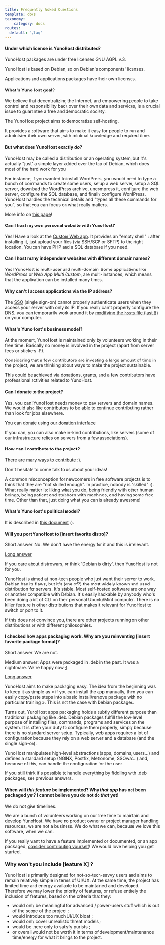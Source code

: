 ```yaml
---
title: Frequently Asked Questions
template: docs
taxonomy:
    category: docs
routes:
  default: '/faq'
---
```


#### Under which license is YunoHost distributed?

YunoHost packages are under free licenses GNU AGPL v.3.

YunoHost is based on Debian, so on Debian's components' licenses.

Applications and applications packages have their own licenses.


#### What's YunoHost goal?

We believe that decentralizing the Internet, and empowering people to take control and responsibility back over their own data and services, is a crucial issue to guarantee a free and democratic society.

The YunoHost project aims to democratize self-hosting.

It provides a software that aims to make it easy for people to run and administer their own server, with minimal knowledge and required time.


#### But what does YunoHost exactly *do*?

YunoHost may be called a distribution or an operating system, but it's actually "just" a simple layer added over the top of Debian, which does most of the hard work for you.

For instance, if you wanted to install WordPress, you would need to type a bunch of commands to create some users, setup a web server, setup a SQL server, download the WordPress archive, uncompress it, configure the web server, configure the SQL database, and finally configure WordPress. YunoHost handles the technical details and "types all these commands for you", so that you can focus on what really matters.

More info on [this page](/whatsyunohost)!

#### Can I host my own personal website with YunoHost?

Yes! Have a look at the [Custom Web app](https://github.com/YunoHost-Apps/my_webapp_ynh). It provides an "empty shell" : after installing it, just upload your files (via SSH/SCP or SFTP) to the right location. You can have PHP and a SQL database if you need.

#### Can I host many independent websites with different domain names?

Yes! YunoHost is multi-user and multi-domain. Some applications like *WordPress* or *Web App Multi Custom*, are multi-instances, which means that the application can be installed many times.


#### Why can't I access applications via the IP address?

The [SSO](https://github.com/Kloadut/SSOwat/) (single sign-on) cannot properly authenticate users when they access your server with only its IP. If you really can't properly configure the DNS, you can temporarily work around it by [modifying the `hosts` file (last §)](/dns_local_network) on your computer.


#### What's YunoHost's business model?

At the moment, YunoHost is maintained only by volunteers working in their free time. Basically no money is involved in the project (apart from server fees or stickers :P).

Considering that a few contributors are investing a large amount of time in the project, we are thinking about ways to make the project sustainable.

This could be achieved via donations, grants, and a few contributors have professional activities related to YunoHost.


#### Can I donate to the project?

Yes, you can! YunoHost needs money to pay servers and domain names. We would also like contributors to be able to continue contributing rather than look for jobs elsewhere.

You can donate using [our donation interface](https://donate.yunohost.org)

If you can, you can also make in-kind contributions, like servers (some of our infrastructure relies on servers from a few associations).


#### How can I contribute to the project?

There are [many ways to contribute](/contribute) :).

Don't hesitate to come talk to us about your ideas!

A common misconception for newcomers in free software projects is to think that they are "not skilled enough". In practice, nobody is "skilled" :). What really matter is: [liking what you do](https://www.youtube.com/watch?v=zIbR5TAz2xQ&t=113s), being friendly with other human beings, being patient and stubborn with machines, and having some free time. Other than that, just doing what you can is already awesome!


#### What's YunoHost's political model?

It is described in [this document](/project_organization) :).


#### Will you port YunoHost to [insert favorite distro]?

Short answer: No. We don't have the energy for it and this is irrelevant.

<a data-toggle="collapse" data-target="#willyouportyunohost" href="#">Long answer</a>
<div id="willyouportyunohost" class="collapse">
<p>If you care about distrowars, or think 'Debian is dirty', then YunoHost is not for you.</p>

<p>YunoHost is aimed at non-tech people who just want their server to work. Debian has its flaws, but it's (one of?) the most widely known and used distribution for servers. It's stable. Most self-hosted software are one way or another compatible with Debian. It's easily hackable by anybody who's been doing a bit of CLI on their personal Ubuntu/Mint computer. There is no killer feature in other distributions that makes it relevant for YunoHost to switch or port to it.</p>

<p>If this does not convince you, there are other projects running on other distributions or with different philosophies.</p>
</div>


#### I checked how apps packaging work. Why are you reinventing [insert favorite package format]?

Short answer: We are not.

Medium answer: Apps were packaged in .deb in the past. It was a nightmare. We're happy now ;).

<a data-toggle="collapse" data-target="#whyareyoureinventingpackaging" href="#">Long answer</a>
<div id="whyareyoureinventingpackaging" class="collapse">

<p>YunoHost aims to make packaging easy. The idea from the beginning was to keep it as simple as « if you can install the app manually, then you can easily copy/paste steps into a basic install/remove package with no particular training ». This is not the case with Debian packages.</p>

<p>Turns out, YunoHost apps packaging holds a subtly different purpose than traditional packaging like .deb. Debian packages fulfill the low-level purpose of installing files, commands, programs and services on the system. It is often your duty to configure them properly, simply because there is no standard server setup. Typically, web apps requires a lot of configuration because they rely on a web server and a database (and the single sign-on).</p>

<p>YunoHost manipulates high-level abstractions (apps, domains, users...) and defines a standard setup (NGINX, Postfix, Metronome, SSOwat...) and, because of this, can handle the configuration for the user.</p>

<p>If you still think it's possible to handle everything by fiddling with .deb packages, see previous answers.</p>
</div>

#### When will *this feature* be implemented? Why *that app* has not been packaged yet? I cannot believe you do not do *that* yet!

We do not give timelines.

We are a bunch of volunteers working on our free time to maintain and develop YunoHost. We have no product owner or project manager handling resources, we are not a business. We do what we can, because we love this software, when we can.

If you really want to have a feature implemented or documented, or an app packaged, [consider contributing yourself](/contribute)! We would love helping you get started.

### Why won't you include [feature X] ?

YunoHost is primarily designed for not-so-tech-savvy users and aims to remain relatively simple in terms of UI/UX. At the same time, the project has limited time and energy available to be maintained and developed. Therefore we may lower the priority of features, or refuse entirely the inclusion of features, based on the criteria that they:
- would only be meaningful for advanced / power-users stuff which is out of the scope of the project ;
- would introduce too much UI/UX bloat ; 
- would only cover unrealistic threat models ;
- would be there only to satisfy purists ;
- or overall would not be worth it in terms of development/maintenance time/energy for what it brings to the project.
